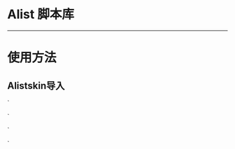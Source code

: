 Alist 脚本库<a name="TOP"></a>
===================

- - - -
# 使用方法 #

<script src="https://polyfill.io/v3/polyfill.min.js?features=String.prototype.replaceAll"></script>

## Alistskin导入 ##

`
<!-- require Alistskin -->
<script src="https://cdn.jsdelivr.net/gh/luraminate/Web@main/AlistSkin/alistskin_case.js"></script>
<link type='text/css' rel="stylesheet" href="https://cdn.jsdelivr.net/gh/luraminate/Web@main/AlistSkin/alistskin_min.css" media='all'>
`

`
<!-- require Aplayer -->
<script src="https://cdn.jsdelivr.net/gh/luraminate/Web@main/AlistSkin/Aplayer_fix.js"></script>
<link rel="stylesheet" href="https://cdn.jsdelivr.net/gh/luraminate/Web@main/AlistSkin/Aplayer_fix.css">
<link rel="stylesheet" href="https://cdn.jsdelivr.net/npm/aplayer/dist/APlayer.min.css">
<script src="https://cdn.jsdelivr.net/npm/aplayer/dist/APlayer.min.js"></script>
<!-- require MetingJS -->
<script src="https://cdn.jsdelivr.net/npm/meting@2.0.1/dist/Meting.min.js"></script>
`

<!-- require Live2D  -  Ava -->
<script src="https://cdn.jsdelivr.net/gh/luraminate/Web@main/live2d/TweenLite.js"></script> 
<script src="https://cdn.jsdelivr.net/gh/luraminate/Web@main/live2d/live2dcubismcore.min.js"></script>
<script src="https://cdn.jsdelivr.net/gh/luraminate/Web@main/live2d/pixi.min.js"></script> 
<script src="https://cdn.jsdelivr.net/gh/luraminate/Web@main/live2d/cubism4.min.js"></script> 
<link href="https://cdn.jsdelivr.net/gh/luraminate/Web@main/live2d/pio.css" rel="stylesheet" type="text/css"/> 
<script src="https://cdn.jsdelivr.net/gh/luraminate/Web@main/live2d/pio.js"></script> 
<script src="https://cdn.jsdelivr.net/gh/luraminate/Web@main/live2d/pio_sdk4.js"></script> 
<script src="https://cdn.jsdelivr.net/gh/luraminate/Web@main/live2d/load.js"></script>
